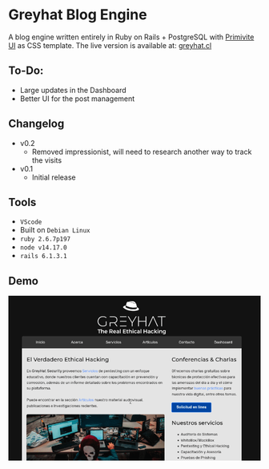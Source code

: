 # Greyhat Blog Engine

A blog engine written entirely in Ruby on Rails + PostgreSQL with [Primivite UI](https://taniarascia.github.io/primitive/) as CSS template. The live version is available at: [greyhat.cl](http://www.greyhat.cl)


## To-Do:

- Large updates in the Dashboard
- Better UI for the post management

## Changelog

- v0.2
  - Removed impressionist, will need to research another way to track the visits
- v0.1
  - Initial release

## Tools

- `VScode`
- Built on `Debian Linux`
- `ruby 2.6.7p197`
- `node v14.17.0`
- `rails 6.1.3.1`

## Demo

![Greyhat Demo](greyhat.gif)
